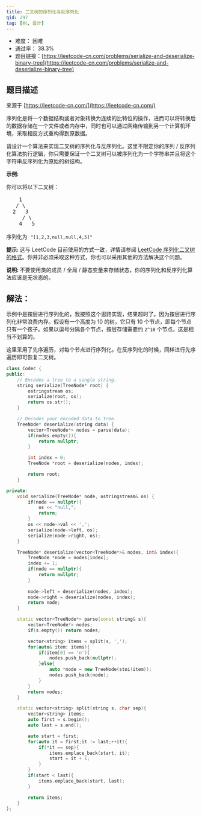 ```yaml
---
title: 二叉树的序列化与反序列化
qid: 297
tag: [树, 设计]
---
```


- 难度： 困难
- 通过率： 38.3%
- 题目链接：[https://leetcode-cn.com/problems/serialize-and-deserialize-binary-tree](https://leetcode-cn.com/problems/serialize-and-deserialize-binary-tree)


## 题目描述

来源于 [https://leetcode-cn.com/](https://leetcode-cn.com/)

<p>序列化是将一个数据结构或者对象转换为连续的比特位的操作，进而可以将转换后的数据存储在一个文件或者内存中，同时也可以通过网络传输到另一个计算机环境，采取相反方式重构得到原数据。</p>

<p>请设计一个算法来实现二叉树的序列化与反序列化。这里不限定你的序列 / 反序列化算法执行逻辑，你只需要保证一个二叉树可以被序列化为一个字符串并且将这个字符串反序列化为原始的树结构。</p>

<p><strong>示例:&nbsp;</strong></p>

<pre>你可以将以下二叉树：

    1
   / \
  2   3
     / \
    4   5

序列化为 <code>&quot;[1,2,3,null,null,4,5]&quot;</code></pre>

<p><strong>提示:&nbsp;</strong>这与 LeetCode 目前使用的方式一致，详情请参阅&nbsp;<a href="/faq/#binary-tree">LeetCode 序列化二叉树的格式</a>。你并非必须采取这种方式，你也可以采用其他的方法解决这个问题。</p>

<p><strong>说明:&nbsp;</strong>不要使用类的成员 / 全局 / 静态变量来存储状态，你的序列化和反序列化算法应该是无状态的。</p>


## 解法：


示例中是按层进行序列化的，我按照这个思路实现，结果超时了。因为按层进行序列化非常浪费内存。假设有一个高度为 10 的树，它只有 10 个节点，即每个节点只有一个孩子。如果以逗号分隔各个节点，按层存储需要约 `2^10` 个节点。这是相当不划算的。

这里采用了先序遍历，对每个节点进行序列化。在反序列化的时候，同样进行先序遍历即可恢复二叉树。


```c++
class Codec {
public:
    // Encodes a tree to a single string.
    string serialize(TreeNode* root) {
        ostringstream os;
        serialize(root, os);
        return os.str();
    }

    // Decodes your encoded data to tree.
    TreeNode* deserialize(string data) {
        vector<TreeNode*> nodes = parse(data);
        if(nodes.empty()){
            return nullptr;
        }

        int index = 0;
        TreeNode *root = deserialize(nodes, index);

        return root;
    }

private:
    void serialize(TreeNode* node, ostringstream& os) {
        if(node == nullptr){
            os << "null,";
            return;
        }
        os << node->val << ',';
        serialize(node->left, os);
        serialize(node->right, os);
    }

    TreeNode* deserialize(vector<TreeNode*>& nodes, int& index){
        TreeNode *node = nodes[index];
        index += 1;
        if(node == nullptr){
            return nullptr;
        }
        
        node->left = deserialize(nodes, index);
        node->right = deserialize(nodes, index);
        return node;
    }

    static vector<TreeNode*> parse(const string& s){
        vector<TreeNode*> nodes;
        if(s.empty()) return nodes;

        vector<string> items = split(s, ',');
        for(auto& item: items){
            if(item[0] == 'n'){
                nodes.push_back(nullptr);
            }else{
                auto *node = new TreeNode(stoi(item));
                nodes.push_back(node);
            }
        }
        return nodes;
    }

    static vector<string> split(string s, char sep){
        vector<string> items;
        auto first = s.begin();
        auto last = s.end();

        auto start = first;
        for(auto it = first;it != last;++it){
            if(*it == sep){
                items.emplace_back(start, it);
                start = it + 1;
            }
        }
        if(start < last){
            items.emplace_back(start, last);
        }

        return items;
    }
};
```